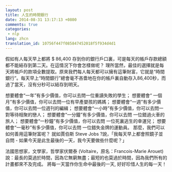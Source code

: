 ```yaml
---
layout: post
title: 人生的時間銀行
date: 2014-08-31 13:17:13 +0800
comments: true
categories:
 - nlp
lang: zhcn
translation_id: 10756f447f085847452018f5f934d4d1
---
```


假如有人每天早上都將 $ 86,400 存到你的銀行戶口裏，可是每天的帳戶存款總額都不能結存到第二天。在這情況下你會怎樣做呢？
理所當然，最佳的選擇就是每天將帳戶的款項全數提取。原來我們每人每天都可以擁有這筆財富，它就是“時間銀行”。每天早上“時間銀行”總會毫不吝嗇地在你的帳戶裏自動存入86,400秒，而過了當天，沒有分秒可以結存到明天。

想要體會“一年”有多少價值，你可以去問一位重讀失敗的學生；
想要體會“ 一個月”有多少價值，你可以去問一位有早產嬰孩的媽媽；
想要體會“一週”有多少價值，你可以去問一位週刊的編緝；
想要體會“一小時”有多少價值，你可以去問一對等待相聚的戀人；
想要體會“一分鐘”有多少價值，你可以去問 一位錯過火車的旅人；
想要體會“一秒鐘”有多少價值，你可以去問 一位死裏逃生的幸運兒；
想要體會“一毫秒”有多少價值，你可以去問 一位錯失金牌的運動員。
那麼，我們可以如何善用這筆財富呢？
就如賈伯斯 Steve Jobs ?說，「我每天早上都會照鏡子並自問 - 如果今天是此生最後的一天，我今天要做些什麼呢？」

法國思想家，文學家，哲學家伏爾泰 (Voltaire，原名：Francois-Marie Arouet) 說：最長的莫過於時間，因為它無窮無盡；最短的也莫過於時間，因為我們所有的計畫都來不及完成。
將每一天當作你生命中最後的一天, 好好珍惜人生的每一天！
